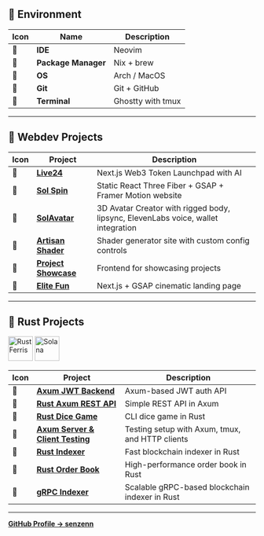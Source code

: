 ## 󰀻 Environment

| Icon | Name            | Description |
|------|----------------|-------------|
|     | **IDE**         | Neovim |
|     | **Package Manager** | Nix + brew |
|     | **OS**          | Arch / MacOS |
|     | **Git**         | Git + GitHub |
|     | **Terminal**    | Ghostty with  tmux |

---

##  Webdev Projects

| Icon | Project | Description |
|------|---------|-------------|
| 󰠄 | [**Live24**](https://live24.fun/) | Next.js Web3 Token Launchpad with AI |
| 󰠄 | [**Sol Spin**](https://sol-spin.vercel.app/about) | Static React Three Fiber + GSAP + Framer Motion website |
| 󰠄 | [**SolAvatar**](https://solavatar.fun) | 3D Avatar Creator with rigged body, lipsync, ElevenLabs voice, wallet integration |
| 󰠄 | [**Artisan Shader**](https://artisan-shader-nextjs.vercel.app) | Shader generator site with custom config controls |
| 󰠄 | [**Project Showcase**](https://project-showcase-amber.vercel.app) | Frontend for showcasing projects |
| 󰠄 | [**Elite Fun**](https://elite-fun-main.vercel.app/) | Next.js + GSAP cinematic landing page |

---

##  Rust Projects

<p align="left">
  <img src="https://raw.githubusercontent.com/senzenn/rust-rest-api-axum/main/rustacean-flat-happy.svg" alt="Rust Ferris" width="50"/>
  <img src="https://raw.githubusercontent.com/solana-labs/solana/master/assets/solana-logo.svg" alt="Solana" width="50"/>
</p>

| Icon | Project | Description |
|------|---------|-------------|
|  | [**Axum JWT Backend**](https://github.com/senzenn/Axum-simple-jwt-based-backend/tree/main/backend) | Axum-based JWT auth API |
|  | [**Rust Axum REST API**](https://github.com/senzenn/rust-rest-api-axum) | Simple REST API in Axum |
|  | [**Rust Dice Game**](https://github.com/senzenn/rust-dice) | CLI dice game in Rust |
|  | [**Axum Server & Client Testing**](https://github.com/senzenn/axum-server-client) | Testing setup with Axum, tmux, and HTTP clients |
|  | [**Rust Indexer**](https://github.com/senzenn/rust-indexer) | Fast blockchain indexer in Rust |
|  | [**Rust Order Book**](https://github.com/senzenn/rust-order-book) | High-performance order book in Rust |
|  | [**gRPC Indexer**](https://github.com/senzenn/grpc-indexer) | Scalable gRPC-based blockchain indexer in Rust |

---

[**GitHub Profile → senzenn**](https://github.com/senzenn)
